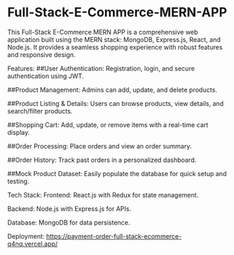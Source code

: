 # Full-Stack-E-Commerce-MERN-APP
This Full-Stack E-Commerce MERN APP is a comprehensive web application built using the MERN stack: MongoDB, Express.js, React, and Node.js. It provides a seamless shopping experience with robust features and responsive design.

Features:
##User Authentication: Registration, login, and secure authentication using JWT.

##Product Management: Admins can add, update, and delete products.

##Product Listing & Details: Users can browse products, view details, and search/filter products.

##Shopping Cart: Add, update, or remove items with a real-time cart display.

##Order Processing: Place orders and view an order summary.

##Order History: Track past orders in a personalized dashboard.

##Mock Product Dataset: Easily populate the database for quick setup and testing.

Tech Stack:
Frontend: React.js with Redux for state management.

Backend: Node.js with Express.js for APIs.

Database: MongoDB for data persistence.



Deployment: https://payment-order-full-stack-ecommerce-q4nq.vercel.app/
